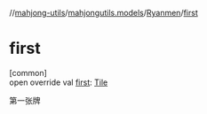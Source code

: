 //[mahjong-utils](../../../index.md)/[mahjongutils.models](../index.md)/[Ryanmen](index.md)/[first](first.md)

# first

[common]\
open override val [first](first.md): [Tile](../-tile/index.md)

第一张牌
